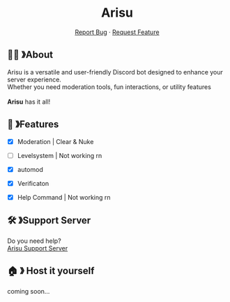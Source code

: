 <h1 align="center"> Arisu </h1>
  <p align="center">
    <a href="https://github.com/rinoapouz/arisugg/issues">Report Bug</a>
    ·
    <a href="https://github.com/rinoapouz/arisugg/issues">Request Feature</a>
  </p>
</p>

## 👋🏼 》About
Arisu is a versatile and user-friendly Discord bot designed to enhance your server experience. <br>
Whether you need moderation tools, fun interactions, or utility features 
<br>
<br>
**Arisu** has it all!


## 💎 》Features
- [x] Moderation | Clear & Nuke
- [ ] Levelsystem | Not working rn
- [x] automod
- [x] Verificaton
- [x] Help Command | Not working rn



## 🛠️ 》Support Server

Do you need help? <br>
[Arisu Support Server](link)

## 🏠 》 Host it yourself

coming soon...
